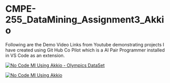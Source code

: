 # CMPE-255_DataMining_Assignment3_Akkio
Following are the Demo Video Links from Youtube demonstrating projects I have created using Git Hub Co Pilot which is a AI Pair Programmer installed in VS Code as an extension.

[![No Code Ml Using Akkio - Olympics DataSet](https://img.youtube.com/vi/qgsvLFsp0xg/0.jpg)](https://www.youtube.com/watch?v=qgsvLFsp0xg)

[![No Code Ml Using Akkio](https://img.youtube.com/vi/yDSu6aRgZhU/0.jpg)](https://www.youtube.com/watch?v=yDSu6aRgZhU) 
